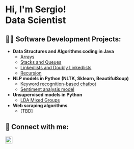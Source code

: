 <h1>Hi, I'm Sergio! <br/>Data Scientist</h1>

<h2>👨‍💻 Software Development Projects:</h2>

- <b>Data Structures and Algorithms coding in Java</b>
  - [Arrays]() <b><i></b></i>
  - [Stacks and Queues]() <b><i></b></i>
  - [Linkedlists and Doubly Linkedlists]() <b><i></b></i>
  - [Recursion]() <b><i></b></i>
- <b>NLP models in Python (NLTK, Sklearn, BeautifulSoup)</b>
  - [Keyword recognition-based chatbot](https://github.com/SergioCanoV/KeywordRecognitionBasedChatbot) <b><i></b></i>
  - [Sentiment analysis model]() <b><i></b></i>
- <b>Unsupervised models in Python</b>
  - [LDA Mixed Groups](https://github.com/SergioCanoV/LDA_Mixed_Groups) <b><i></b></i>
- <b>Web scraping algorithms</b>
  - [TBD]
 
<h2> 🤳 Connect with me:</h2>

[<img align="left" alt="SergioCano | LinkedIn" width="22px" src="https://cdn.jsdelivr.net/npm/simple-icons@v3/icons/linkedin.svg" />][linkedin]

[linkedin]: https://www.linkedin.com/in/sergio-cano-3760a793/

<!--
**joshmadakor1/joshmadakor1** is a ✨ _special_ ✨ repository because its `README.md` (this file) appears on your GitHub profile.

Here are some ideas to get you started:

- 🔭 I’m currently working on ...
- 🌱 I’m currently learning ...
- 👯 I’m looking to collaborate on ...
- 🤔 I’m looking for help with ...
- 💬 Ask me about ...
- 📫 How to reach me: ...
- 😄 Pronouns: ...
- ⚡ Fun fact: ...
-->
